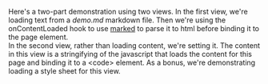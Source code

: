Here's a two-part demonstration using two views. In the first view, we're loading text from a *demo.md* markdown file. Then we're using the onContentLoaded hook to use [marked](https://github.com/markedjs/marked) to parse it to html before binding it to the page element.  
In the second view, rather than loading content, we're setting it. The content in this view is a  stringifying of the javascript that loads the content for this page and binding it to a \<code> element. As a bonus, we're demonstrating loading a style sheet for this view.


